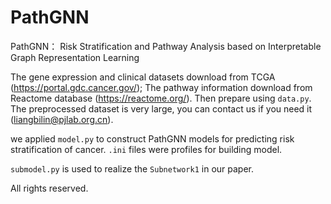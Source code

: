 # PathGNN

PathGNN： Risk Stratification and Pathway Analysis based on Interpretable Graph Representation Learning

The gene expression and clinical datasets download from TCGA (https://portal.gdc.cancer.gov/); The pathway information download from Reactome database (https://reactome.org/). Then prepare using `data.py`. The preprocessed dataset is very large, you can contact us if you need it (liangbilin@pjlab.org.cn).

we applied `model.py` to construct PathGNN models for predicting risk stratification of cancer. `.ini` files were profiles for building model.

`submodel.py` is used to realize the `Subnetwork1` in our paper.

All rights reserved.
